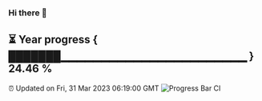 ### Hi there 👋
⏳ Year progress { ███████▁▁▁▁▁▁▁▁▁▁▁▁▁▁▁▁▁▁▁▁▁▁▁ } 24.46 %
---
⏰ Updated on Fri, 31 Mar 2023 06:19:00 GMT
![Progress Bar CI](https://github.com/liununu/liununu/workflows/Progress%20Bar%20CI/badge.svg)
